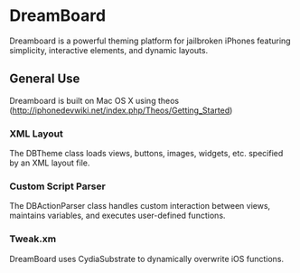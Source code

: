 DreamBoard
=============

Dreamboard is a powerful theming platform for jailbroken iPhones featuring simplicity, interactive elements, and dynamic layouts.

General Use
-----------
Dreamboard is built on Mac OS X using theos (http://iphonedevwiki.net/index.php/Theos/Getting_Started)


### XML Layout
The DBTheme class loads views, buttons, images, widgets, etc. specified by an XML layout file.

### Custom Script Parser
The DBActionParser class handles custom interaction between views, maintains variables, and executes user-defined functions.

### Tweak.xm
DreamBoard uses CydiaSubstrate to dynamically overwrite iOS functions.
